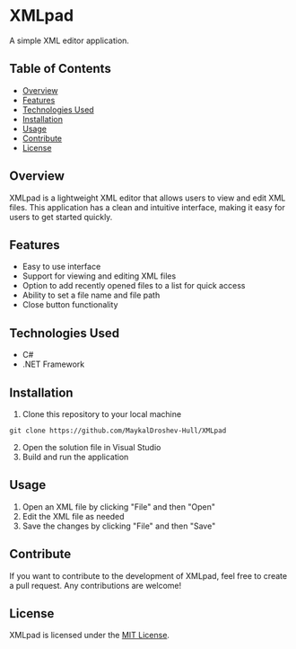 # XMLpad

A simple XML editor application.

## Table of Contents
- [Overview](#overview)
- [Features](#features)
- [Technologies Used](#technologies-used)
- [Installation](#installation)
- [Usage](#usage)
- [Contribute](#contribute)
- [License](#license)

## Overview
XMLpad is a lightweight XML editor that allows users to view and edit XML files. This application has a clean and intuitive interface, making it easy for users to get started quickly.

## Features
- Easy to use interface
- Support for viewing and editing XML files
- Option to add recently opened files to a list for quick access
- Ability to set a file name and file path
- Close button functionality

## Technologies Used
- C#
- .NET Framework

## Installation
1. Clone this repository to your local machine<br/>
```
git clone https://github.com/MaykalDroshev-Hull/XMLpad
```
2. Open the solution file in Visual Studio
3. Build and run the application

## Usage
1. Open an XML file by clicking "File" and then "Open"
2. Edit the XML file as needed
3. Save the changes by clicking "File" and then "Save"

## Contribute
If you want to contribute to the development of XMLpad, feel free to create a pull request. Any contributions are welcome!

## License
XMLpad is licensed under the [MIT License](https://github.com/MaykalDroshev-Hull/XMLpad/blob/master/LICENSE).
